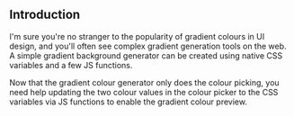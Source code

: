 ## Introduction

I'm sure you're no stranger to the popularity of gradient colours in UI design, and you'll often see complex gradient generation tools on the web. A simple gradient background generator can be created using native CSS variables and a few JS functions.

Now that the gradient colour generator only does the colour picking, you need help updating the two colour values in the colour picker to the CSS variables via JS functions to enable the gradient colour preview.
